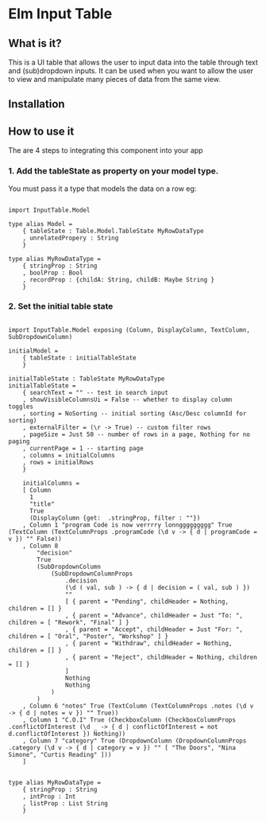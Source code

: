 # Elm Input Table

## What is it?
This is a  UI table that allows the user to input data into the table through text and (sub)dropdown inputs.
It can be used when you want to allow the user to view and manipulate many pieces of data from the same view.

## Installation

## How to use it
The are 4 steps to integrating this component into your app
### 1. Add the tableState as property on your model type.
You must pass it a type that models the data on a row eg:
```elm-lang

import InputTable.Model

type alias Model =
    { tableState : Table.Model.TableState MyRowDataType
    , unrelatedPropery : String
    }

type alias MyRowDataType =
    { stringProp : String
    , boolProp : Bool
    , recordProp : {childA: String, childB: Maybe String }
    }

```

### 2. Set the initial table state
```elm-lang

import InputTable.Model exposing (Column, DisplayColumn, TextColumn, SubDropdownColumn)

initialModel =
    { tableState : initialTableState
    }

initialTableState : TableState MyRowDataType
initialTableState =
    { searchText = "" -- test in search input
    , showVisibleColumnsUi = False -- whether to display column toggles
    , sorting = NoSorting -- initial sorting (Asc/Desc columnId for sorting)
    , externalFilter = (\r -> True) -- custom filter rows
    , pageSize = Just 50 -- number of rows in a page, Nothing for no paging
    , currentPage = 1 -- starting page
    , columns = initialColumns
    , rows = initialRows
    }

    initialColumns =
    [ Column
      1
      "title"
      True
      (DisplayColumn {get:  .stringProp, filter : ""})
    , Column 1 "program Code is now verrrry lonnggggggggg" True (TextColumn (TextColumnProps .programCode (\d v -> { d | programCode = v }) "" False))
    , Column 8
        "decision"
        True
        (SubDropdownColumn
            (SubDropdownColumnProps
                .decision
                (\d ( val, sub ) -> { d | decision = ( val, sub ) })
                ""
                [ { parent = "Pending", childHeader = Nothing, children = [] }
                , { parent = "Advance", childHeader = Just "To: ", children = [ "Rework", "Final" ] }
                , { parent = "Accept", childHeader = Just "For: ", children = [ "Oral", "Poster", "Workshop" ] }
                , { parent = "Withdraw", childHeader = Nothing, children = [] }
                , { parent = "Reject", childHeader = Nothing, children = [] }
                ]
                Nothing
                Nothing
            )
        )
    , Column 6 "notes" True (TextColumn (TextColumnProps .notes (\d v -> { d | notes = v }) "" True))
    , Column 1 "C.O.I" True (CheckboxColumn (CheckboxColumnProps .conflictOfInterest (\d _ -> { d | conflictOfInterest = not d.conflictOfInterest }) Nothing))
    , Column 7 "category" True (DropdownColumn (DropdownColumnProps .category (\d v -> { d | category = v }) "" [ "The Doors", "Nina Simone", "Curtis Reading" ]))
    ]    


type alias MyRowDataType =
    { stringProp : String
    , intProp : Int
    , listProp : List String
    }
```
